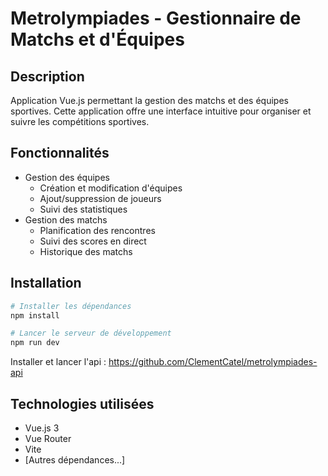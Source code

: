 # Metrolympiades - Gestionnaire de Matchs et d'Équipes

## Description
Application Vue.js permettant la gestion des matchs et des équipes sportives. Cette application offre une interface intuitive pour organiser et suivre les compétitions sportives.

## Fonctionnalités
- Gestion des équipes
    - Création et modification d'équipes
    - Ajout/suppression de joueurs
    - Suivi des statistiques
- Gestion des matchs
    - Planification des rencontres
    - Suivi des scores en direct
    - Historique des matchs

## Installation
```bash
# Installer les dépendances
npm install

# Lancer le serveur de développement
npm run dev

```
Installer et lancer l'api : https://github.com/ClementCatel/metrolympiades-api
## Technologies utilisées
- Vue.js 3
- Vue Router
- Vite
- [Autres dépendances...]
